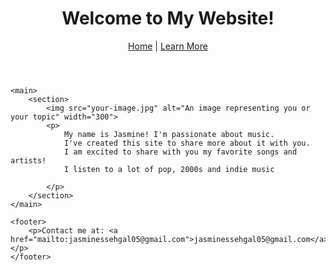 
<!DOCTYPE html>
<html lang="en">
<head>
    <meta charset="UTF-8">
    <meta name="viewport" content="width=device-width, initial-scale=1.0">
    <title>Welcome to My Website</title>
    <link rel="stylesheet" href="styles.css">
</head>
<body>
    <header>
        <h1>Welcome to My Website!</h1>
        <nav>
            <a href="index.html">Home</a> |
            <a href="second-page.html">Learn More</a>
        </nav>
    </header>

    <main>
        <section>
            <img src="your-image.jpg" alt="An image representing you or your topic" width="300">
            <p>
                My name is Jasmine! I'm passionate about music. 
                I've created this site to share more about it with you. 
                I am excited to share with you my favorite songs and artists!
                I listen to a lot of pop, 2000s and indie music

            </p>
        </section>
    </main>

    <footer>
        <p>Contact me at: <a href="mailto:jasminessehgal05@gmail.com">jasminessehgal05@gmail.com</a></p>
    </footer>
</body>
</html>
